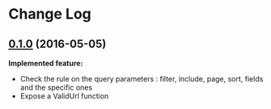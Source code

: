 # Change Log

## [0.1.0](https://github.com/YvesPasteur/jsonapi-checker-lib/tree/0.1.0) (2016-05-05)

**Implemented feature:**

- Check the rule on the query parameters : filter, include, page, sort, fields and the specific ones
- Expose a ValidUrl function
